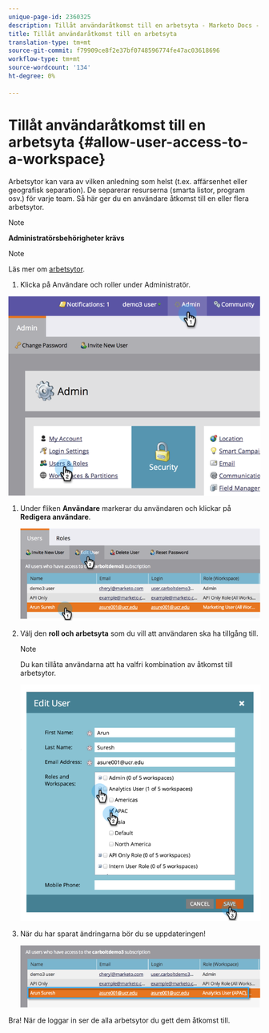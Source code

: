 ```yaml
---
unique-page-id: 2360325
description: Tillåt användaråtkomst till en arbetsyta - Marketo Docs - Produktdokumentation
title: Tillåt användaråtkomst till en arbetsyta
translation-type: tm+mt
source-git-commit: f79909ce8f2e37bf0748596774fe47ac03618696
workflow-type: tm+mt
source-wordcount: '134'
ht-degree: 0%

---
```



# Tillåt användaråtkomst till en arbetsyta {#allow-user-access-to-a-workspace}

Arbetsytor kan vara av vilken anledning som helst (t.ex. affärsenhet eller geografisk separation). De separerar resurserna (smarta listor, program osv.) för varje team. Så här ger du en användare åtkomst till en eller flera arbetsytor.

>[!NOTE]
>
>**Administratörsbehörigheter krävs**

>[!NOTE]
>
>Läs mer om [arbetsytor](/help/marketo/product-docs/administration/workspaces-and-person-partitions/understanding-workspaces-and-person-partitions.md).

1. Klicka på Användare och roller under Administratör.

![](assets/image2014-9-17-11-3a2-3a32.png)

1. Under fliken **Användare** markerar du användaren och klickar på **Redigera användare**.

   ![](assets/image2014-9-17-11-3a2-3a46.png)

1. Välj den **roll och arbetsyta** som du vill att användaren ska ha tillgång till.

   >[!NOTE]
   >
   >Du kan tillåta användarna att ha valfri kombination av åtkomst till arbetsytor.

   ![](assets/image2014-9-17-11-3a3-3a16.png)

1. När du har sparat ändringarna bör du se uppdateringen!

   ![](assets/image2014-9-17-11-3a3-3a31.png)

Bra! När de loggar in ser de alla arbetsytor du gett dem åtkomst till.
